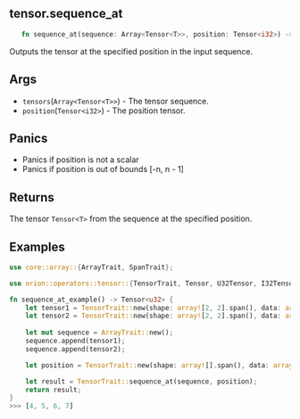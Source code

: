 ## tensor.sequence_at

```rust 
   fn sequence_at(sequence: Array<Tensor<T>>, position: Tensor<i32>) -> Tensor<T>;
```

Outputs the tensor at the specified position in the input sequence.

## Args

* `tensors`(`Array<Tensor<T>>`) - The tensor sequence.
* `position`(`Tensor<i32>`) - The position tensor.

## Panics 

* Panics if position is not a scalar
* Panics if position is out of bounds [-n, n - 1]

## Returns

The tensor `Tensor<T>` from the sequence at the specified position.

## Examples

```rust
use core::array::{ArrayTrait, SpanTrait};

use orion::operators::tensor::{TensorTrait, Tensor, U32Tensor, I32Tensor};

fn sequence_at_example() -> Tensor<u32> {
    let tensor1 = TensorTrait::new(shape: array![2, 2].span(), data: array![0, 1, 2, 3].span());
    let tensor2 = TensorTrait::new(shape: array![2, 2].span(), data: array![4, 5, 6, 7].span());
    
    let mut sequence = ArrayTrait::new();
    sequence.append(tensor1);
    sequence.append(tensor2);

    let position = TensorTrait::new(shape: array![].span(), data: array![IntegerTrait::new(1, false)].span());

    let result = TensorTrait::sequence_at(sequence, position);
    return result;
}
>>> [4, 5, 6, 7]
```
